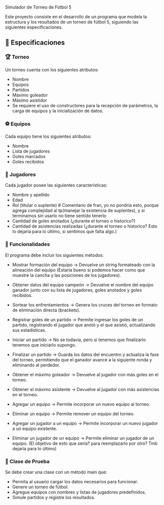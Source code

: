 Simulador de Torneo de Fútbol 5

Este proyecto consiste en el desarrollo de un programa que modela la estructura y los resultados de un torneo de fútbol 5, siguiendo las siguientes especificaciones.

## 📌 Especificaciones

### 🏆 Torneo
Un torneo cuenta con los siguientes atributos:

- Nombre
- Equipos
- Partidos
- Máximo goleador
- Máximo asistidor
- Se requiere el uso de constructores para la recepción de parámetros, la carga de equipos y la inicialización de datos.


### ⚽ Equipos
Cada equipo tiene los siguientes atributos:

- Nombre
- Lista de jugadores
- Goles marcados
- Goles recibidos



### 👥 Jugadores
Cada jugador posee las siguientes características:

- Nombre y apellido
- Edad
- Rol (titular o suplente) # Comentario de fran, yo no pondría esto, porque agrega complejidad al tp(manejar la existencia de suplentes), y si terminamos sin usarlo no tiene sentido tenerlo
- Cantidad de goles anotados (¿durante el torneo o historico?)
- Cantidad de asistencias realizadas (¿durante el torneo o historico? Esto lo dejaria para lo último, si sentimos que falta algo.) 



### 🔧 Funcionalidades
El programa debe incluir los siguientes métodos:

- Mostrar formación del equipo → Devuelve un string formateado con la alineación del equipo (Estaria bueno si podemos hacer como que muestre la cancha y las posiciones de los jugadores).

- Obtener datos del equipo campeón → Devuelve el nombre del equipo ganador junto con su lista de jugadores, goles anotados y goles recibidos.

- Sortear los enfrentamientos → Genera los cruces del torneo en formato de eliminación directa (brackets).

- Registrar goles de un partido → Permite ingresar los goles de un partido, registrando el jugador que anotó y el que asistió, actualizando sus estadísticas.

- Iniciar un partido → No se todavia, pero si tenemos que finalizarlo tenemos que iniciarlo supongo.

- Finalizar un partido → Guarda los datos del encuentro y actualiza la fase del torneo, permitiendo que el ganador avance a la siguiente ronda y eliminando al perdedor.

- Obtener el máximo goleador → Devuelve al jugador con más goles en el torneo.

- Obtener el máximo asistente → Devuelve al jugador con más asistencias en el torneo.

- Agregar un equipo → Permite incorporar un nuevo equipo al torneo.

- Eliminar un equipo → Permite remover un equipo del torneo.

- Agregar un jugador a un equipo → Permite incorporar un nuevo jugador a un equipo existente.

- Eliminar un jugador de un equipo → Permite eliminar un jugador de un equipo. (El objetivo de esto que sería? para reemplazarlo por otro? Tmb dejaría para lo último)



### 📝 Clase de Prueba
Se debe crear una clase con un método main que:

- Permita al usuario cargar los datos necesarios para funcionar.
- Genere un torneo de fútbol.
- Agregue equipos con nombres y listas de jugadores predefinidos.
- Simule partidos y registre los resultados.
